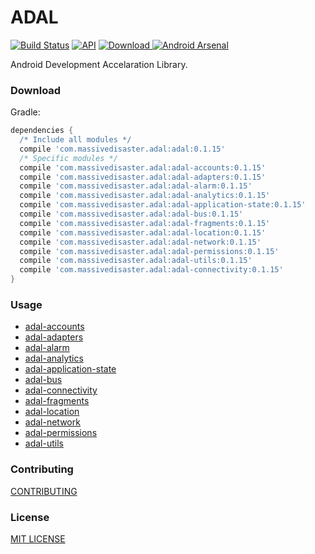 # ADAL
[![Build Status](https://travis-ci.org/massivedisaster/ADAL.svg?branch=master)](https://travis-ci.org/massivedisaster/ADAL)
[![API](https://img.shields.io/badge/API-16%2B-green.svg?style=flat)](https://android-arsenal.com/api?level=16)
[ ![Download](https://api.bintray.com/packages/massivedisaster/maven/adal/images/download.svg) ](https://bintray.com/massivedisaster/maven/adal/_latestVersion)
[![Android Arsenal](https://img.shields.io/badge/Android%20Arsenal-ADAL%20--%20Android%20Development%20Accelaration%20Library-yellow.svg?style=flat)](https://android-arsenal.com/details/1/5939)

Android Development Accelaration Library.

### Download
Gradle:

```gradle
dependencies {
  /* Include all modules */
  compile 'com.massivedisaster.adal:adal:0.1.15'
  /* Specific modules */
  compile 'com.massivedisaster.adal:adal-accounts:0.1.15'
  compile 'com.massivedisaster.adal:adal-adapters:0.1.15'
  compile 'com.massivedisaster.adal:adal-alarm:0.1.15'
  compile 'com.massivedisaster.adal:adal-analytics:0.1.15'
  compile 'com.massivedisaster.adal:adal-application-state:0.1.15'
  compile 'com.massivedisaster.adal:adal-bus:0.1.15'
  compile 'com.massivedisaster.adal:adal-fragments:0.1.15'
  compile 'com.massivedisaster.adal:adal-location:0.1.15'
  compile 'com.massivedisaster.adal:adal-network:0.1.15'
  compile 'com.massivedisaster.adal:adal-permissions:0.1.15'
  compile 'com.massivedisaster.adal:adal-utils:0.1.15'
  compile 'com.massivedisaster.adal:adal-connectivity:0.1.15'
}
```

### Usage
- [adal-accounts](docs/adal-accounts.md)
- [adal-adapters](docs/adal-adapters.md)
- [adal-alarm](docs/adal-alarm.md)
- [adal-analytics](docs/adal-analytics.md)
- [adal-application-state](docs/adal-application-state.md)
- [adal-bus](docs/adal-bus.md)
- [adal-connectivity](docs/adal-connectivity.md)
- [adal-fragments](docs/adal-fragments.md)
- [adal-location](docs/adal-location.md)
- [adal-network](docs/adal-network.md)
- [adal-permissions](docs/adal-permissions.md)
- [adal-utils](docs/adal-utils.md)

### Contributing
[CONTRIBUTING](CONTRIBUTING.md)

### License
[MIT LICENSE](LICENSE.md)
